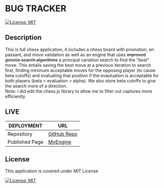 # BUG TRACKER

[![License: MIT](https://img.shields.io/badge/License-MIT-blue.svg)](https://opensource.org/licenses/MIT)

## Description

This is full chess application, it includes a chess board with promotion, en passant, and move validation as well as an engine that uses ~~improved genetic search algorithms~~ a principal variation search to find the "best" move. This entails saving the best move at a previous iteration to search first, finding minimum acceptable moves for the opposing player (to cause beta cutoffs) and evaluating that position if the evauluation is acceptable for both players (beta > evaluation > alpha). We also store beta cutoffs to give the search more of a direction. <br> Note: I did edit the chess.js library to allow me to filter out captures more efficiently.

## LIVE

| DEPLOYMENT     | URL              |
| -------------- | ---------------- |
| Repository     | [GitHub Repo](https://github.com/benw10-1/myChessEngine) |
| Published Page | [MyEngine](https://benw10-1.github.io/myChessEngine/) |

## License

This application is covered under MIT License

[![License: MIT](https://img.shields.io/badge/License-MIT-blue.svg)](https://opensource.org/licenses/MIT)

